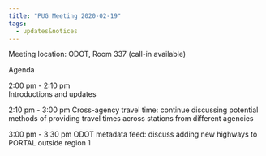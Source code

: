 ```yaml
---
title: "PUG Meeting 2020-02-19"
tags:
  - updates&notices
---
```

Meeting location: ODOT, Room 337 (call-in available)  

Agenda  

2:00 pm - 2:10 pm  
Introductions and updates

2:10 pm - 3:00 pm
Cross-agency travel time: continue discussing potential methods of providing travel times across stations from different agencies  

3:00 pm - 3:30 pm
ODOT metadata feed: discuss adding new highways to PORTAL outside region 1  
